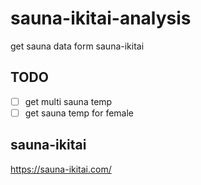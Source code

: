 # sauna-ikitai-analysis

get sauna data form sauna-ikitai

## TODO
- [ ] get multi sauna temp
- [ ] get sauna temp for female

## sauna-ikitai
https://sauna-ikitai.com/

